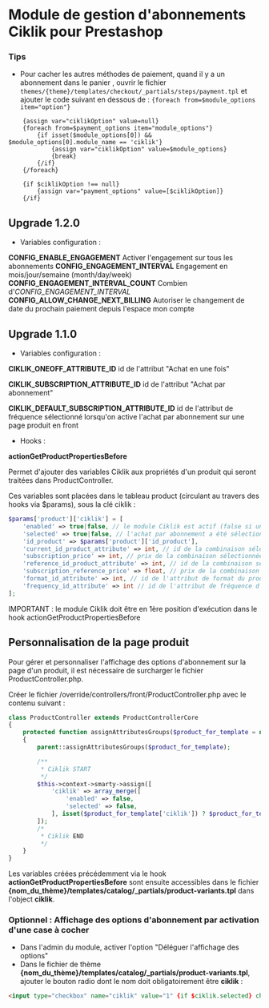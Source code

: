 # Module de gestion d'abonnements Ciklik pour Prestashop

### Tips

* Pour cacher les autres méthodes de paiement, quand il y a un abonnement dans le panier ,
ouvrir le fichier `themes/{theme}/templates/checkout/_partials/steps/payment.tpl` et ajouter le code suivant en dessous de :
`{foreach from=$module_options item="option"}`

```
    {assign var="ciklikOption" value=null}
    {foreach from=$payment_options item="module_options"}
        {if isset($module_options[0]) && $module_options[0].module_name == 'ciklik'}
            {assign var="ciklikOption" value=$module_options}
            {break}
        {/if}
    {/foreach}

    {if $ciklikOption !== null}
        {assign var="payment_options" value=[$ciklikOption]}
    {/if}
```

## Upgrade 1.2.0

- Variables configuration :

**CONFIG_ENABLE_ENGAGEMENT** Activer l'engagement sur tous les abonnements
**CONFIG_ENGAGEMENT_INTERVAL** Engagement en mois/jour/semaine (month/day/week)
**CONFIG_ENGAGEMENT_INTERVAL_COUNT** Combien d'*CONFIG_ENGAGEMENT_INTERVAL*
**CONFIG_ALLOW_CHANGE_NEXT_BILLING** Autoriser le changement de date du prochain paiement depuis l'espace mon compte

## Upgrade 1.1.0

- Variables configuration :

**CIKLIK_ONEOFF_ATTRIBUTE_ID** id de l'attribut "Achat en une fois"

**CIKLIK_SUBSCRIPTION_ATTRIBUTE_ID** id de l'attribut "Achat par abonnement"

**CIKLIK_DEFAULT_SUBSCRIPTION_ATTRIBUTE_ID** id de l'attribut de fréquence sélectionné lorsqu'on active l'achat par abonnement sur une page produit en front

- Hooks :

**actionGetProductPropertiesBefore**

Permet d'ajouter des variables Ciklik aux propriétés d'un produit qui seront traitées dans ProductController.

Ces variables sont placées dans le tableau product (circulant au travers des hooks via $params), sous la clé ciklik :

```php
$params['product']['ciklik'] = [
    'enabled' => true|false, // le module Ciklik est actif (false si un code VPC est actif)
    'selected' => true|false, // l'achat par abonnement a été sélectionné pour le produit affiché
    'id_product' => $params['product']['id_product'],
    'current_id_product_attribute' => int, // id de la combinaison sélectionnée
    'subscription_price' => int, // prix de la combinaison sélectionnée
    'reference_id_product_attribute' => int, // id de la combinaison sélectionnée en version "achat en une fois"
    'subscription_reference_price' => float, // prix de la combinaison sélectionnée en version "achat en une fois"
    'format_id_attribute' => int, // id de l'attribut de format du produit (ex unité, lot de 2,3,4...)
    'frequency_id_attribute' => int // id de l'attribut de fréquence d'abonnement sélectionné
];
```

IMPORTANT : le module Ciklik doit être en 1ère position d'exécution dans le hook actionGetProductPropertiesBefore

## Personnalisation de la page produit

Pour gérer et personnaliser l'affichage des options d'abonnement sur la page d'un produit, il est nécessaire de surcharger le fichier ProductController.php.

Créer le fichier /override/controllers/front/ProductController.php avec le contenu suivant :

```php
class ProductController extends ProductControllerCore
{
    protected function assignAttributesGroups($product_for_template = null)
    {
        parent::assignAttributesGroups($product_for_template);

        /**
         * Ciklik START
         */
        $this->context->smarty->assign([
            'ciklik' => array_merge([
                'enabled' => false,
                'selected' => false,
            ], isset($product_for_template['ciklik']) ? $product_for_template['ciklik'] : []),
        ]);
        /*
         * Ciklik END
         */
    }
}
```

Les variables créées précédemment via le hook **actionGetProductPropertiesBefore** sont ensuite accessibles dans le fichier **{nom_du_thème}/templates/catalog/_partials/product-variants.tpl** dans l'object **ciklik**.

### Optionnel : Affichage des options d'abonnement par activation d'une case à cocher

* Dans l'admin du module, activer l'option "Déléguer l'affichage des options"
* Dans le fichier de thème **{nom_du_thème}/templates/catalog/_partials/product-variants.tpl**, ajouter le bouton radio dont le nom doit obligatoirement être **ciklik** :
```html
<input type="checkbox" name="ciklik" value="1" {if $ciklik.selected} checked="checked"{/if}>
```

